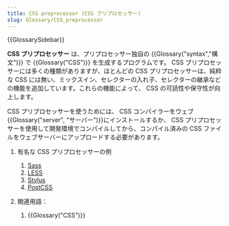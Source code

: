 ```yaml
---
title: CSS preprocessor (CSS プリプロセッサー)
slug: Glossary/CSS_preprocessor
---
```


{{GlossarySidebar}}

**CSS プリプロセッサー** は、プリプロセッサー独自の {{Glossary("syntax","構文")}} で {{Glossary("CSS")}} を生成するプログラムです。 CSS プリプロセッサーには多くの種類がありますが、ほとんどの CSS プリプロセッサーは、純粋な CSS には無い、ミックスイン、セレクターの入れ子、セレクターの継承などの機能を追加しています。これらの機能によって、 CSS の可読性や保守性が向上します。

CSS プリプロセッサーを使うためには、 CSS コンパイラーをウェブ{{Glossary("server", "サーバー")}}にインストールするか、 CSS プリプロセッサーを使用して開発環境でコンパイルしてから、コンパイル済みの CSS ファイルをウェブサーバーにアップロードする必要があります。

1. 有名な CSS プリプロセッサーの例

   1. [Sass](http://sass-lang.com/)
   2. [LESS](http://lesscss.org/)
   3. [Stylus](http://stylus-lang.com/)
   4. [PostCSS](http://postcss.org/)

2. 関連用語：

   1. {{Glossary("CSS")}}
